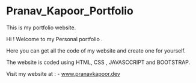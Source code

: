 # Pranav_Kapoor_Portfolio
This is my portfolio website.


Hi ! Welcome to my Personal portfolio .

Here you can get all the code of my website and create one for yourself.

The website is coded using HTML, CSS , JAVASCCRIPT and BOOTSTRAP.


Visit my website at : -  www.pranavkapoor.dev
